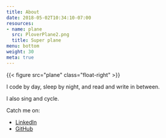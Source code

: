 ```yaml
---
title: About
date: 2018-05-02T10:34:10-07:00
resources:
- name: plane
  src: PloverPlane2.png
  title: Super plane
menu: bottom
weight: 30
meta: true
---
```

{{< figure src="plane" class="float-right" >}}

I code by day, sleep by night, and read and write in between.

I also sing and cycle.

Catch me on:

* [LinkedIn](https://www.linkedin.com/in/shayneholmes/)
* [GitHub](https://github.com/shayneholmes)
